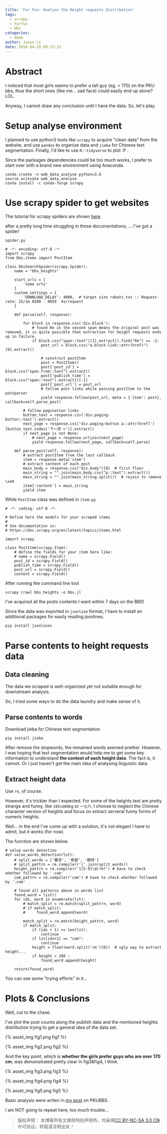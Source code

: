 ```yaml
---
title: 'For Fun: Analyse the Height requests distribution'
tags:
  - scrapy
  - forfun
  - bbs
categories:
  - memo
author: Jason Li
date: 2018-04-29 09:15:13
---
```


<script type="text/x-mathjax-config">
MathJax.Hub.Config({
  TeX: { equationNumbers: { autoNumber: "AMS" } }
});
</script>

# Abstract

I noticed that most girls seems to prefer a tall guy (eg. > 170) on the PKU bbs,
  thus the short ones (like me... sad face) could easily end up alone? LOL.

Anyway, I cannot draw any conclusion until I have the data.
So, let's play.

<!--more-->

# Setup analyse environment

I planned to use python3 tools like `scrapy` to acquire "clean data" from the website,
and use `pandas` to organize data and `jieba` for Chinese text segmentation.
Finally, I'd like to use `R::tidyverse` to plot :P .

Since the packages dependencies could be too much works, I prefer to start over with a brand new environment using Anaconda.

```
conda create -n web_data_analyse python=3.6
source acitvate web_data_analyse
conda install -c conda-forge scrapy

```

# Use scrapy spider to get websites

The tutorial for scrapy spiders are shown [here](https://doc.scrapy.org/en/latest/intro/tutorial.html#intro-tutorial).

after a pretty long time struggling in these documentations, ... I've got a spider!

`spider.py` 

```{python}
# -*- encoding: utf-8 -*-
import scrapy
from bbs.items import PostItem

class bbsSearchSpider(scrapy.Spider):
    name = "bbs_heights"

    start_urls = [
        'some urls'
    ]
    custom_settings = {
        'DOWNLOAD_DELAY': 4000,  # target site robots.txt :: Request-rate: 15/1m 0100 - 0659  4s/request
    }

    def parse(self, response):
        
        for block in response.css('div.block'):
            # found Re in the second span means the original post was removed, it is quite possible that extraction for height requests ends up in failure.
            if block.css("span::text")[1].extract().find("Re") == -1: 
                post_url = block.css("a.block-link::attr(href)")[0].extract()
                
                # construct postItem
                post = PostItem()
                post['post_id'] = block.css("span.from::text").extract()
                post['publish_time'] = block.css("span::text").extract()[-1]
                post['post_url'] = post_url
                # follow post links while passing postItem to the postparser
                yield response.follow(post_url, meta = {'item': post}, callback=self.parse_post)
            
        # follow pagination links
        button_text = response.css('div.paging-button::text').extract()
        next_page = response.css('div.paging-button a::attr(href)')[button_text.index('下一页 >')].extract() 
        if next_page is not None:
            # next_page = response.urljoin(next_page)
            yield response.follow(next_page, callback=self.parse)
        
    def parse_post(self, response):
        # extract postItem from the last callback
        item = response.meta['item']
        # extract content of each post
        main_body = response.css("div.body")[0]  # first floor
        main_string = "".join(main_body.css("p::text").extract())
        main_string = "".join(main_string.split())  # rejoin to remove \xa0
        item['content'] = main_string
        yield item

```

While `PostItem` class was defined in `item.py`
```{Python}
# -*- coding: utf-8 -*-

# Define here the models for your scraped items
#
# See documentation in:
# https://doc.scrapy.org/en/latest/topics/items.html

import scrapy

class PostItem(scrapy.Item):
    # define the fields for your item here like:
    # name = scrapy.Field()
    post_id = scrapy.Field()
    publish_time = scrapy.Field()
    post_url = scrapy.Field()
    content = scrapy.Field()
```

After running the command line tool
```
scrapy crawl bbs_heights -o bbs.jl
```

I've acquired all the posts contents I want within 7 days on the BBS!

Since the data was exported in `jsonline` format, I have to install an additional packages for easily reading jsonlines.
```
pip install jsonlines
```

# Parse contents to height requests data
## Data cleaning
The data we scraped is well-organized yet not suitable enough for downstream analysis.

So, I tried some ways to do the data laundry and make sense of it.

## Parse contents to words

Download jieba for Chinese text segmentation 
```
pip install jieba
```

After remove the stopwords, the remained words seemed prettier. However, I was hoping that text segmentation would help me to get some key information to understand **the context of each height data**. The fact is, it cannot. Or I just haven't get the main idea of analysing linguistic data. 

## Extract height data

Use `re`, of course.

However, it's trickier than I expected. For some of the heights text are pretty strange and funny, like `165cm60kg` or `一七六`. I choose to neglect the Chinese character version of heights and focus on extract serveral funny forms of numeric heights. 

Well... in the end I've come up with a solution, it's not elegant I have to admit, but it works (for now).

The function are shown below.

```
# value words detection
def value_words_detection(lst):
    # split_words = ['要求', '希望', '期待']  
    # split_pattrn = re.compile(r'|'.join(split_words))
    height_pattrn = re.compile(r'1[5-9]\dc?m?') # have to check whether followed by '.com'
    com_pattrn = re.compile(r'com') # have to check whether followed by '.com'
    
    # found all patterns above in words list
    found_word = list()
    for idx, word in enumerate(lst):
        # match_split = re.match(split_pattrn, word)
        # if match_split:
        #     found_word.append(word)
        
        match_split = re.match(height_pattrn, word)
        if match_split: 
            if (idx + 1) >= len(lst):
                continue
            if lst[idx+1] == "com":
                continue
            height = float(word.split('cm')[0])  # ugly way to extract height...
            if height < 200 :
                found_word.append(height)  
    
    return(found_word)

```

You can see some "trying efforts" in it... 

# Plots & Conclusions

Well, cut to the chase.

I've plot the post counts along the publish data and the mentioned heights distribution trying to get a general idea of the data set.

{% asset_img fig1.png fig1 %}

{% asset_img fig2.png fig2 %}

And the key point, which is **whether the girls prefer guys who are over 170 cm**, was demonstrated pretty clear in fig3&fig4, I think. 

{% asset_img fig3.png fig3 %}

{% asset_img fig4.png fig4 %}

{% asset_img fig5.png fig5 %}


Basic analysis were writen in [my post](https://bbs.pku.edu.cn/v2/post-read.php?bid=167&threadid=16400805) on PKUBBS.

I am NOT going to repeat here, too much trouble...


>版权声明： 本博客所有文章除特别声明外，均采用[CC BY-NC-SA 3.0 CN](https://creativecommons.org/licenses/by-nc-sa/3.0/cn/deed.zh)许可协议。转载请注明出处！